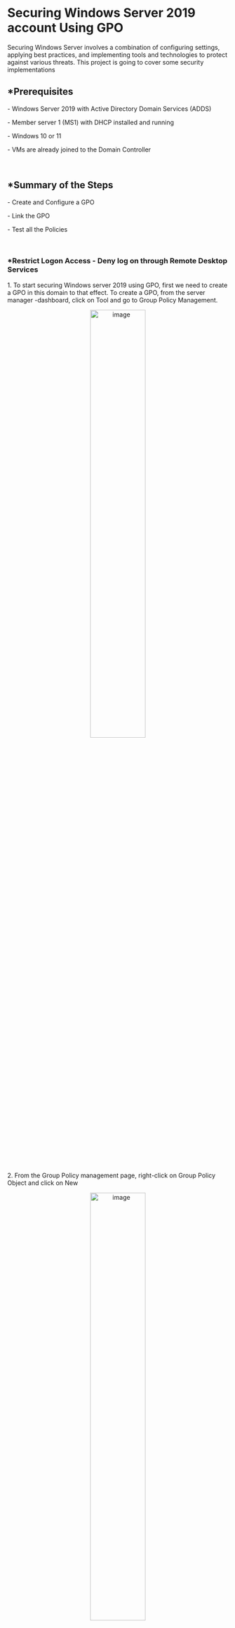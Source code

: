 <h1>Securing Windows Server 2019 account Using GPO</h1>
<p>Securing Windows Server involves a combination of configuring settings, applying best practices, and implementing tools and technologies to protect against various threats. This project is going to cover some security implementations </p>

<h2>*Prerequisites</h2>
<p>- Windows Server 2019 with Active Directory Domain Services (ADDS)</p>
<p>- Member server 1 (MS1) with DHCP installed and running</p>
<p>- Windows 10 or 11</p>
<p>- VMs are already joined to the Domain Controller</p>

<br>

<h2>*Summary of the Steps</h2>
<p> - Create and Configure a GPO</p>
<p> - Link the GPO</p>
<p> - Test all the Policies</p>

<br>

<h3>*Restrict Logon Access - Deny log on through Remote Desktop Services</h3>
<p>1. To start securing Windows server 2019 using GPO, first we need to create a GPO in this domain to that effect. To create a GPO, from the server manager -dashboard, click on Tool and go to Group Policy Management.</p>
<p align="center"><img src="https://i.imgur.com/iyTMety.png" height="50%" width="50%" alt="image"/>

<p>2. From the Group Policy management page, right-click on Group Policy Object and click on New</p>
<p align="center"><img src="https://i.imgur.com/z5UKvzO.png" height="50%" width="50%" alt="image"/>

<p>3. This opens open a New GPO screen, input a descriptive name. We can name it: "Enhanced Security Policy-Account"</p>
<p align="center"><img src="https://i.imgur.com/axSiANO.png" height="50%" width="50%" alt="image"/>

<h3>Now Apply the following three policies to secure windows server 2019 using GPO</h3>
<h3>*Deny log on through Remote Desktop Services</h3>
<p>1. Right-click on the newly created GPO and click on Edit</p>
<p align="center"><img src="https://i.imgur.com/3LEEdHS.png" height="50%" width="50%" alt="image"/>

<p>2. On the Group Policy Management Editor page, go to this path; <b><i> Computer Configuration → Policies → Windows Settings → Security Settings → Local Policies → User Rights Assignment</i></b>.</p>
<p align="center"><img src="https://i.imgur.com/UXoWup1.png" height="50%" width="50%" alt="image"/>

<p>3. On the right pane, you can see the list of policies available, double click on “Deny log on through Remote Desktop Services” to configure it</p>
<p align="center"><img src="https://i.imgur.com/UMkIa00.png" height="50%" width="50%" alt="image"/>

<p>4. On the Deny Log on through Remote Desktop Services Properties page, check the Define the Policy Settings box, then click Add User or Group. This opens up Add User or Group page, click Browse</p>
<p align="center"><img src="https://i.imgur.com/FlCnCLB.png" height="50%" width="50%" alt="image"/>

<p>5. On the Select Users, Computers, Service Accounts or Group page, input the account’s object names, click Check names to confirm, then click OK</p>
<p align="center"><img src="https://i.imgur.com/5SYIhzi.png" height="50%" width="50%" alt="image"/>

<p>6. On the Deny Log on through Remote Desktop Services Properties page, the accounts are showing, click Apply, then OK</p>
<p align="center"><img src="https://i.imgur.com/3HpfLun.png" height="50%" width="50%" alt="image"/>

<p>7. Back on the Group Policy Management Editor page, you can see the “Deny Log on through Remote Desktop Services” is now configured and the accounts configured with it are shown too.</p>
<p align="center"><img src="https://i.imgur.com/Tqk521k.png" height="50%" width="50%" alt="image"/>

<br>

<h3>*Restrict Logon Access - Allow log on locally</h3>
<p>1. Whilst on the Group Policy Policy Editor, on the right pane, go through the list of policy available, double click on “Allow Log on locally” to configure it</p>
<p align="center"><img src="https://i.imgur.com/jfGvN0m.png" height="50%" width="50%" alt="image"/>

<p>2. Followed the steps above(used for Deny log on through Remote Desktop Services> to configure this policy. For this, I only added the administators. Then Back on the Group Policy Management Editor page, you can see the “Allow logon locally” is now configured and the accounts(Administrators) configured with it are shown too</p>
<p align="center"><img src="https://i.imgur.com/zpM1wSm.png" height="50%" width="50%" alt="image"/>

<br>

<h3>*Password Policies</h3>
<p>Password policies are rules that define requirements for creating, managing, and securing passwords, such as length, complexity, and expiration, to protect against unauthorized access.</p>
<p>1. Assuming you already right-clicked on the GPO, clicked on Edit and this has opened up the Group Policy Management Editor page. Go to this path to configure the password policy; <b><i> Computer Configuration → Policies → Windows Settings → Security Settings → Account Policies → Password Policy</i></b>. And on the right pane, where the list of policy setting are listed, double-click policy you intend to edit</p>
<p align="center"><img src="https://i.imgur.com/VExtawp.png" height="50%" width="50%" alt="image"/>

<p>2. For this project, we are editing the Minimum Password length. While on the properties’ page, click define this policy, set the number of characters, click Apply then OK</p>
<p align="center"><img src="https://i.imgur.com/0PohGMm.png" height="50%" width="50%" alt="image"/>

<p>3. Back on the Group Policy Management Editor page, you can see the selected policy setting is now configured</p>
<p align="center"><img src="https://i.imgur.com/yRGxsKZ.png" height="50%" width="50%" alt="image"/>

<br>

<h3>*Audit Policies</h3>
<p>Audit policies are settings that define which events, such as login attempts or file accesses, are logged and monitored to track user activity and ensure security compliance</p>
<p>1. Assuming you already right-clicked on the GPO, clicked on Edit and this has opened up the Group Policy Management Editor page. Go to this path to configure the password policy; <b><i> Computer Configuration → Policies → Windows Settings → Security Settings → Advanced Audit Policy Configuration → Audit Policies → Logon/Logoff→ Audit Logon. Then double-click on Audit Logon to open it</i></b>.
<p align="center"><img src="https://i.imgur.com/WzfDhVh.png" height="50%" width="50%" alt="image"/>

<p>2. On the Audit Logon properties’ page, click the Configure the following audit events, then select success and failure. After this is done, click Apply then OK</p>
<p align="center"><img src="https://i.imgur.com/8D4OA4L.png" height="50%" width="50%" alt="image"/>

<p>3. Back on the Group Policy Management Editor’s page, one can see the Audit Logon is now configured(Success and failure).</p>
<p align="center"><img src="https://i.imgur.com/HkRjyHn.png" height="50%" width="50%" alt="image"/>

<br>

<h3>*Link the GPO</h3>
<p>For all the policy configured via GPO to work, the GPO needs to be linked to an OU</p>
<p>1. First, we need to create an OU. From the Active Directory Users and Computers, right-click on the domain, go to New and click on Organizational Unit</p>
<p align="center"><img src="https://imgur.com/a/zHYv8N6" height="50%" width="50%" alt="image"/>

<p>2. We are going to name this OU, “Servers”, after then click OK</p>
<p align="center"><img src="https://i.imgur.com/mlsLBzu.png" height="50%" width="50%" alt="image"/>

<p>3. Since we are applying this policy to a certain computer, we need to move this computer into the OU we created. To move the particular computer, we click on computer container in Active Directory Users and Computers, right-click on the  computer, then click on move</p>
<p align="center"><img src="https://i.imgur.com/QAA75Dd.png" height="50%" width="50%" alt="image"/>

<p>4. On the move object into container page, select the OU and click OK</p>
<p align="center"><img src="https://i.imgur.com/0tjjliV.png" height="50%" width="50%" alt="image"/>

<p>5. After double-clicking the OU, the selected computer is now shown there.</p>
<p align="center"><img src="https://i.imgur.com/9wj9v88.png" height="50%" width="50%" alt="image"/>

<p>6. Finally, to link, right click on the OU(Servers) and click on Link an existing GPO</p>
<p align="center"><img src="https://i.imgur.com/Oj2UPNd.png" height="50%" width="50%" alt="image"/>

<p>7. On the Select GPO page, select the GPO where all the policies are configured and click OK</p>
<p align="center"><img src="https://i.imgur.com/1XKMQJ5.png" height="50%" width="50%" alt="image"/>

<p>8. Back on the Group Policy Management, the linked policy is shown with the OU(servers)</p>
<p align="center"><img src="https://i.imgur.com/GEQ7c9K.png" height="50%" width="50%" alt="image"/>

<p>9. After this is done, a gpupdate /force command in Powershell is necessary to force these updates. </p>
<p align="center"><img src="https://i.imgur.com/NEVmWp0.png" height="50%" width="50%" alt="image"/>

<br>

<h3>*Testing all the policies</h3>
<h3>- Test Restrict Logon Access </h3>
<p>1. <b>Before the policy is applied</b> - First on MS1, I allowed remote connection by clicking on File folder>This PC>Properties>Remote Settings>Remote tab, then checking the “Allow remote connections to this computer” option. After that, clicked Apply and OK</p>
<p align="center"><img src="https://i.imgur.com/0veeOBA.png" height="50%" width="50%" alt="image"/>

<p>2. To test the initial access, I searched for Remote Desktop Connection on the ADDS Server, then double click in when the best match came up </p>
<p align="center"><img src="https://i.imgur.com/7ps2Edc.png" height="50%" width="50%" alt="image"/>

<p>3. On the Remote Desktop Connection page, I typed in the IP address of the computer I need to access remotely.</p>
<p align="center"><img src="https://i.imgur.com/SuLvnqi.png" height="50%" width="50%" alt="image"/>

<p>4. On the Windows Security page, I typed in the administrator password then click OK</p>
<p align="center"><img src="https://i.imgur.com/f2z2Nvy.png" height="50%" width="50%" alt="image"/>

<p>5. After a prompt which I typed yes, I was able to log in to the computer remotely</p>
<p align="center"><img src="https://i.imgur.com/mOxkvNT.png" height="50%" width="50%" alt="image"/>

<p>6 <b>After the policy is applied </b>- After applying the policy, I tried to login again</p>
<p align="center"><img src="https://i.imgur.com/xfexceL.png" height="50%" width="50%" alt="image"/>

<p>7. Supplied the administrator password, then click OK</p>
<p align="center"><img src="https://i.imgur.com/f2z2Nvy.png" height="50%" width="50%" alt="image"/>

<p>8. After a prompt, which I said yes, I was not allowed to access that computer remotely. The error message I got reads <b><i>“Logon failure:the user has not been granted the requested logon type at this computer”</i></b></p>
<p align="center"><img src="https://i.imgur.com/bGryyop.png" height="50%" width="50%" alt="image"/>

<br>

<h3>*Test Password Policies</h3>
<p>1. To test the password policy, I went on the Member server computer, go to Setting>Accounts then Sign In Options. Clicked Change Password</p>
<p align="center"><img src="https://i.imgur.com/gVddhRp.png" height="50%" width="50%" alt="image"/>

<p>2. Entered the current password</p>
<p align="center"><img src="https://i.imgur.com/nLRDQaN.png" height="50%" width="50%" alt="image"/>

<p>3. On the next page, I entered the new password with the same length as the old one, re-enter the new password and the password hint, then click Next</p>
<p align="center"><img src="https://i.imgur.com/serQrAT.png" height="50%" width="50%" alt="image"/>

<p>4. On the next page, click Finish</p>
<p align="center"><img src="https://i.imgur.com/dqeDm8T.png" height="50%" width="50%" alt="image"/>

<p>5. I received an error message which reads <b><i>“The password you entered doesn’t meet the password policy requirements. Try one that’s longer or more complex".</i></b></p>
<p align="center"><img src="https://i.imgur.com/wbf6Eu1.png" height="50%" width="50%" alt="image"/>

<p>6. Then I entered another password that is more than 14 characters as required by the policy created.</p>
<p align="center"><img src="https://i.imgur.com/Ulc6seu.png" height="50%" width="50%" alt="image"/>

<p>7. Next page, I clicked Finish, it accepted and there was no error message.</p>
<p align="center"><img src="https://i.imgur.com/kMw49Vr.png" height="50%" width="50%" alt="image"/>

<br>


